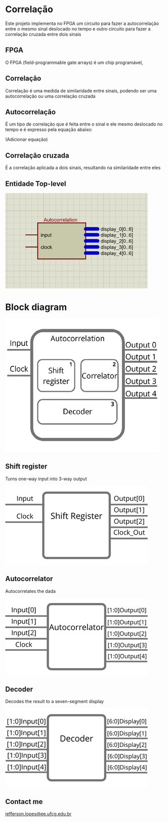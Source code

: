 # Correlação
Este projeto implementa no FPGA um circuito para fazer a autocorrelação entre o mesmo sinal deslocado no tempo e outro circuito para fazer a correlação cruzada entre dois sinais 

## FPGA
O FPGA (field-programmable gate arrays) é um chip programável,  

## Correlação
Correlação é uma medida de similaridade entre sinais, podendo ser uma autocorrelação ou uma correlação cruzada

## Autocorrelação
É um tipo de correlação que é feita entre o sinal e ele mesmo deslocado no tempo e é expresso pela equação abaixo:

(Adicionar equação)

## Correlação cruzada
É a correlação aplicada a dois sinais, resultando na similaridade entre eles

## Entidade Top-level
![](Output_files/Autocorrelation.png)
 




# Block diagram
![](Output_files/Diagram.png)

## Shift register
 Turns one-way input into 3-way output

 ![](Output_files/ShiftRegister.png)
 
## Autocorrelator
 Autocorrelates the dada

 ![](Output_files/Autocorrelator.png)
 
## Decoder
 Decodes the result to a seven-segment display
 
 ![](Output_files/Decoder.png)

## Contact me
 jefferson.lopes@ee.ufcg.edu.br

